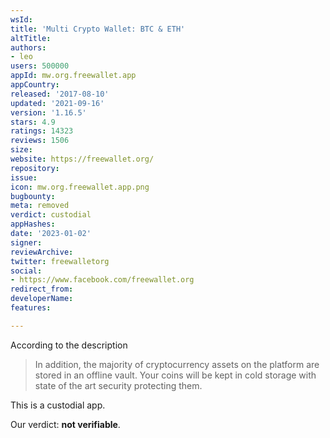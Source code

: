 ```yaml
---
wsId: 
title: 'Multi Crypto Wallet: BTC & ETH'
altTitle: 
authors:
- leo
users: 500000
appId: mw.org.freewallet.app
appCountry: 
released: '2017-08-10'
updated: '2021-09-16'
version: '1.16.5'
stars: 4.9
ratings: 14323
reviews: 1506
size: 
website: https://freewallet.org/
repository: 
issue: 
icon: mw.org.freewallet.app.png
bugbounty: 
meta: removed
verdict: custodial
appHashes: 
date: '2023-01-02'
signer: 
reviewArchive: 
twitter: freewalletorg
social:
- https://www.facebook.com/freewallet.org
redirect_from: 
developerName: 
features: 

---
```


According to the description

> In addition, the majority of cryptocurrency assets on the platform are stored
  in an offline vault. Your coins will be kept in cold storage with state of the
  art security protecting them.

This is a custodial app.

Our verdict: **not verifiable**.
